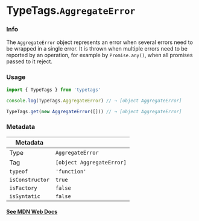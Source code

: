# TypeTags.`AggregateError`

### Info

The `AggregateError` object represents an error when several errors need to be wrapped in a single error. It is thrown when multiple errors need to be reported by an operation, for example by `Promise.any()`, when all promises passed to it reject.

### Usage

```js
import { TypeTags } from 'typetags'

console.log(TypeTags.AggregateError) // → [object AggregateError]

TypeTags.get(new AggregateError([])) // → [object AggregateError]
```

### Metadata

| Metadata        |                           |
| --------------- | ------------------------- |
| Type            | `AggregateError`          |
| Tag             | `[object AggregateError]` |
| `typeof`        | `'function'`              |
| `isConstructor` | `true`                    |
| `isFactory`     | `false`                   |
| `isSyntatic`    | `false`                   |

#### [See MDN Web Docs](https://developer.mozilla.org/en-US/docs/Web/JavaScript/Reference/Global_Objects/AggregateError)
